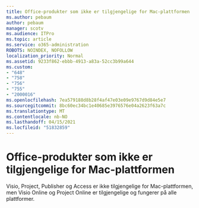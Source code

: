 ```yaml
---
title: Office-produkter som ikke er tilgjengelige for Mac-plattformen
ms.author: pebaum
author: pebaum
manager: scotv
ms.audience: ITPro
ms.topic: article
ms.service: o365-administration
ROBOTS: NOINDEX, NOFOLLOW
localization_priority: Normal
ms.assetid: 9233f862-ebbb-4913-a83a-52cc3b99a644
ms.custom:
- "648"
- "758"
- "756"
- "755"
- "2000016"
ms.openlocfilehash: 7ea579188d8b28f4af47e03e09e9767d9d84e5e7
ms.sourcegitcommit: 8bc60ec34bc1e40685e3976576e04a2623f63a7c
ms.translationtype: MT
ms.contentlocale: nb-NO
ms.lasthandoff: 04/15/2021
ms.locfileid: "51832859"
---
```

# <a name="office-products-not-available-for-the-mac-platform"></a>Office-produkter som ikke er tilgjengelige for Mac-plattformen

Visio, Project, Publisher og Access er ikke tilgjengelige for Mac-plattformen, men Visio Online og Project Online er tilgjengelige og fungerer på alle plattformer.
  
